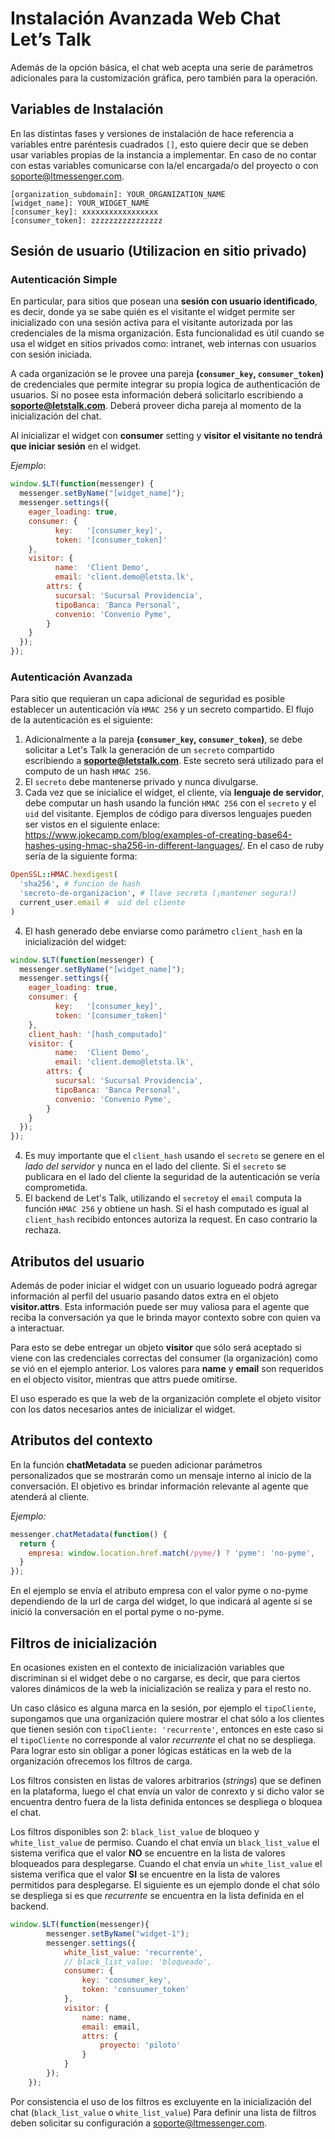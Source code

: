 # Instalación Avanzada Web Chat Let’s Talk

Además de la opción básica, el chat web acepta una serie de parámetros adicionales para la customización gráfica, pero también para la operación.

## Variables de Instalación
En las distintas fases y versiones de instalación de hace referencia a variables entre paréntesis cuadrados `[]`, esto quiere decir que se deben usar variables propias de la instancia a implementar. En caso de no contar con estas variables comunicarse con la/el encargada/o del proyecto o con soporte@ltmessenger.com.

```
[organization_subdomain]: YOUR_ORGANIZATION_NAME
[widget_name]: YOUR_WIDGET_NAME
[consumer_key]: xxxxxxxxxxxxxxxxx
[consumer_token]: zzzzzzzzzzzzzzzz
```

## Sesión de usuario (Utilizacion en sitio privado)

### Autenticación Simple

En particular, para sitios que posean una **sesión con usuario identificado**, es decir, donde ya se sabe quién es el visitante el widget permite ser inicializado con una sesión activa para el visitante autorizada por las credenciales de la misma organización. Esta funcionalidad es útil cuando se usa el widget en sitios privados como: intranet, web internas con usuarios con sesión iniciada.

A cada organización se le provee una pareja **(`consumer_key`, `consumer_token`)** de credenciales que permite integrar su propia logica de authenticación de usuarios. Si no posee esta información deberá solicitarlo escribiendo a **soporte@letstalk.com**.
Deberá proveer dicha pareja al momento de la inicialización del chat.

Al inicializar el widget con **consumer** setting y **visitor** **el visitante no tendrá que iniciar sesión** en el widget.

*Ejemplo*:

```javascript
window.$LT(function(messenger) {
  messenger.setByName("[widget_name]");
  messenger.settings({
  	eager_loading: true,
  	consumer: {
    	  key:   '[consumer_key]',
    	  token: '[consumer_token]'
  	},
  	visitor: {
    	  name:  'Client Demo',
    	  email: 'client.demo@letsta.lk',
      	attrs: {
          sucursal: 'Sucursal Providencia',
          tipoBanca: 'Banca Personal',
          convenio: 'Convenio Pyme',
      	}
  	}
  });
});
```

### Autenticación Avanzada

Para sitio que requieran un capa adicional de seguridad es posible establecer un autenticación vía `HMAC 256` y un secreto compartido. El flujo de la autenticación es el siguiente:

1. Adicionalmente a la pareja **(`consumer_key`, `consumer_token`)**, se  debe solicitar a Let's Talk la generación de un `secreto`  compartido escribiendo a  **soporte@letstalk.com**. Este secreto será utilizado para el computo de un hash `HMAC 256`.
2. El `secreto` debe mantenerse privado y nunca divulgarse.
3. Cada vez que se inicialice el widget, el cliente, vía **lenguaje de servidor**, debe computar un hash usando la función `HMAC 256` con el `secreto` y el `uid` del visitante. Ejemplos de código para diversos lenguajes pueden ser vistos en el siguiente enlace: https://www.jokecamp.com/blog/examples-of-creating-base64-hashes-using-hmac-sha256-in-different-languages/. 
En el caso de ruby sería de la siguiente forma:
```ruby
OpenSSL::HMAC.hexdigest(
  'sha256', # funcion de hash
  'secreto-de-organizacion', # llave secreta (¡mantener segura!)
  current_user.email #  uid del cliente
)
```
4. El hash generado debe enviarse como parámetro `client_hash` en la inicialización del widget:

```javascript
window.$LT(function(messenger) {
  messenger.setByName("[widget_name]");
  messenger.settings({
  	eager_loading: true,
  	consumer: {
    	  key:   '[consumer_key]',
    	  token: '[consumer_token]'
  	},
    client_hash: '[hash_computado]'
  	visitor: {
    	  name:  'Client Demo',
    	  email: 'client.demo@letsta.lk',
      	attrs: {
          sucursal: 'Sucursal Providencia',
          tipoBanca: 'Banca Personal',
          convenio: 'Convenio Pyme',
      	}
  	}
  });
});
```
4. Es muy importante que el `client_hash` usando el `secreto` se genere en el *lado del servidor* y nunca en el lado del cliente. Si el `secreto` se publicara en el lado del cliente la seguridad de la autenticación se vería comprometida.
6. El backend de Let's Talk, utilizando el `secreto`y el `email` computa la función `HMAC 256` y obtiene un hash. Si el hash computado es igual al `client_hash` recibido entonces autoriza la request. En caso contrario la rechaza.

## Atributos del usuario

Además de poder iniciar el widget con un usuario logueado podrá agregar información al perfil del usuario pasando datos extra en el objeto **visitor.attrs**. Esta información puede ser muy valiosa para el agente que reciba la conversación ya que le brinda mayor contexto sobre con quien va a interactuar.

Para esto se debe entregar un objeto **visitor** que sólo será aceptado si viene con las credenciales correctas del consumer (la organización) como se vió en el ejemplo anterior.
Los valores para **name** y **email** son requeridos en el objecto visitor, mientras que attrs puede omitirse.

El uso esperado es que la web de la organización complete el objeto visitor con los datos necesarios antes de inicializar el widget.

## Atributos del contexto

En la función **chatMetadata** se pueden adicionar parámetros personalizados que se mostrarán como un mensaje interno al inicio de la conversación. El objetivo es brindar información relevante al agente que atenderá al cliente.

*Ejemplo:*

```javascript
messenger.chatMetadata(function() {
  return {
    empresa: window.location.href.match(/pyme/) ? 'pyme': 'no-pyme',
  }
});
```
En el ejemplo se envía el atributo empresa con el valor pyme o no-pyme dependiendo de la url de carga del widget, lo que indicará al agente si se inició la conversación en el portal pyme o no-pyme.

## Filtros de inicialización

En ocasiones existen en el contexto de inicialización variables que discriminan si el widget debe o no cargarse, es decir, que para ciertos valores dinámicos de la web la inicialización se realiza y para el resto no.

Un caso clásico es alguna marca en la sesión, por ejemplo el `tipoCliente`, supongamos que una organización quiere mostrar el chat sólo a los clientes que tienen sesión con `tipoCliente: 'recurrente'`, entonces en este caso si el `tipoCliente` no corresponde al valor _recurrente_ el chat no se despliega. Para lograr esto sin obligar a poner lógicas estáticas en la web de la organización ofrecemos los filtros de carga.

Los filtros consisten en listas de valores arbitrarios (_strings_) que se definen en la plataforma, luego el chat envía un valor de conrexto  y si dicho valor se encuentra dentro fuera de la lista definida entonces se despliega o bloquea el chat.

Los filtros disponibles son 2: `black_list_value` de bloqueo y `white_list_value` de permiso. 
Cuando el chat envía un `black_list_value` el sistema verifica que el valor **NO** se encuentre en la lista de valores bloqueados para desplegarse. Cuando el chat envía un `white_list_value` el sistema verifica que el valor **SI** se encuentre en la lista de valores permitidos para desplegarse.
El siguiente es un ejemplo donde el chat sólo se despliega si es que _recurrente_ se encuentra en la lista definida en el backend.

```javascript
window.$LT(function(messenger){
        messenger.setByName("widget-1");
        messenger.settings({
            white_list_value: 'recurrente',
            // black_list_value: 'bloqueado',
            consumer: {
                key: 'consumer_key',
                token: 'consuumer_token'
            },
            visitor: {
                name: name,
                email: email,
                attrs: {
                    proyecto: 'piloto'
                }
            }
        });
    });
```

Por consistencia el uso de los filtros es excluyente en la inicialización del chat (`black_list_value` o `white_list_value`)
Para definir una lista de filtros deben solicitar su configuración a soporte@ltmessenger.com.
